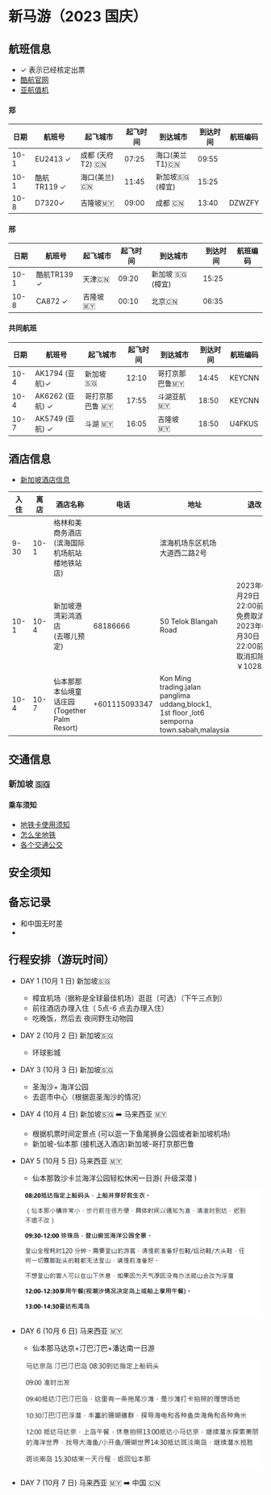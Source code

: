 # 新马游（2023 国庆）

## 航班信息
- ✓ 表示已经核定出票
- [酷航官网](https://www.flyscoot.com/zh)
- [亚航值机](https://www.airasia.com/)

#### 郑  

| 日期 | 航班号       | 起飞城市         | 起飞时间 | 到达城市        | 到达时间 | 航班编码 |
| ---- | ------------ | ---------------- | -------- | --------------- | -------- | -------- |
| 10-1 | EU2413 ✓     | 成都 (天府 T2) 🇨🇳 | 07:25    | 海口(美兰 T1)🇨🇳  | 09:55    |          |
| 10-1 | 酷航 TR119 ✓ | 海口(美兰)🇨🇳      | 11:45    | 新加坡🇸🇬  (樟宜) | 15:25    |          |
| 10-8 | D7320✓       | 吉隆坡🇲🇾          | 09:00    | 成都 🇨🇳          | 13:40    | DZWZFY   |


#### 邢 

| 日期 | 航班号      | 起飞城市 | 起飞时间 | 到达城市       | 到达时间 | 航班编码 |
| ---- | ----------- | -------- | -------- | -------------- | -------- | -------- |
| 10-1 | 酷航TR139 ✓ | 天津🇨🇳    | 09:20    | 新加坡 🇸🇬(樟宜) | 15:25    |          |
| 10-8 | CA872  ✓    | 吉隆坡🇲🇾  | 00:10    | 北京🇨🇳          | 06:35    |          |


#### 共同航班 

| 日期 | 航班号          | 起飞城市       | 起飞时间 | 到达城市      | 到达时间 | 航班编码 |
| ---- | --------------- | -------------- | -------- | ------------- | -------- | -------- |
| 10-4 | AK1794 (亚航)✓  | 新加坡 🇸🇬       | 12:10    | 哥打京那巴鲁🇲🇾 | 14:45    | KEYCNN   |
| 10-4 | AK6262 (亚航) ✓ | 哥打京那巴鲁 🇲🇾 | 17:55    | 斗湖亚航 🇲🇾    | 18:50    | KEYCNN   |
| 10-7 | AK5749 (亚航) ✓ | 斗湖 🇲🇾         | 16:05    | 吉隆坡 🇲🇾      | 18:50    | U4FKUS   |

## 酒店信息
- [新加坡酒店信息](https://qta.qunar.com/user/order/html/detail.html?orderNum=453469274532&cityZone=inter)


 | 入住 | 离店 | 酒店名称                                            | 电话          | 地址                                                                                                    | 退改                                                                                       | 备注   |
 | ---- | ---- | --------------------------------------------------- | ------------- | ------------------------------------------------------------------------------------------------------- | ------------------------------------------------------------------------------------------ | ------ |
 | 9-30 | 10-1 | 格林和美商务酒店<br />(滨海国际机场航站楼地铁站店)  |               | 滨海机场东区机场<br />大道西二路2号                                                                     |                                                                                            | 邢入住 |
 | 10-1 | 10-4 | 新加坡港湾彩鸿酒店 <br />(去哪儿预定)               | 68186666      | 50 Telok Blangah Road                                                                                   | 2023年09月29日<br />22:00前可免费取消。<br />2023年09月30日22:00前，<br />取消扣除￥1028.00 | 双床房 |
 | 10-4 | 10-7 | 仙本那那本仙境童话庄园<br /> (Together Palm Resort) | +601115093347 | Kon Ming trading.jalan<br />  panglima uddang,block1,<br />1st floor ,lot6 semporna town.sabah,malaysia |




## 交通信息
### 新加坡 🇸🇬
#### 乘车须知
- [地铁卡使用须知](https://www.mafengwo.cn/i/24224588.html?sys_ver=)
- [怎么坐地铁](https://www.mafengwo.cn/i/24227951.html?sys_ver=)
- [各个交通公交](https://zhuanlan.zhihu.com/p/84273218)

## 安全须知

## 备忘记录
- 和中国无时差
- 

## 行程安排（游玩时间）

- DAY 1 (10月 1 日)  新加坡🇸🇬
  - 樟宜机场（据称是全球最佳机场）逛逛（可选）（下午三点到）
  - 前往酒店办理入住（ 5点-6 点去办理入住）
  - 吃晚饭，然后去  夜间野生动物园
- DAY 2 (10月 2 日)  新加坡🇸🇬
  - 环球影城
- DAY 3 (10月 3 日)  新加坡🇸🇬
  - 圣淘沙+ 海洋公园 
  - 去逛市中心（根据逛圣淘沙的情况）
- DAY 4 (10月 4 日)  新加坡🇸🇬 ➡️ 马来西亚 🇲🇾
  - 根据机票时间定景点 (可以逛一下鱼尾狮身公园或者新加坡机场)
  - 新加坡-仙本那 (接机送入酒店)新加坡-哥打京那巴鲁
- DAY 5 (10月 5 日)  马来西亚 🇲🇾
  - 仙本那敦沙卡兰海洋公园轻松休闲一日游( 升级深潜 )
  
  ![](assets/xinma/a.png)

- DAY 6 (10月 6 日)  马来西亚 🇲🇾
  - 仙本那马达京+汀巴汀巴+潘达南一日游
  
  ![](assets/xinma/b.png)

- DAY 7 (10月 7 日)  马来西亚 🇲🇾 ➡️ 中国 🇨🇳
